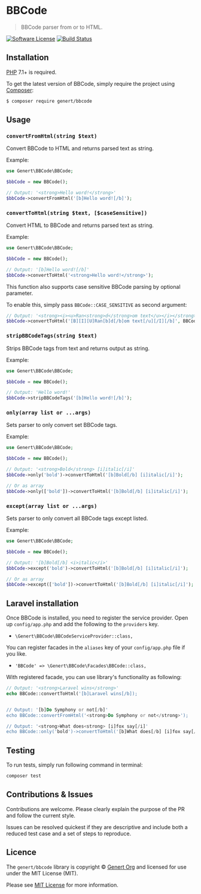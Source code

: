 BBCode
================

> BBCode parser from or to HTML.

[![Software License](https://img.shields.io/badge/license-MIT-brightgreen.svg?style=flat-square)](LICENSE.md)
[![Build Status](https://travis-ci.org/Genert/BBCode.svg?branch=master)](https://travis-ci.org/Genert/BBCode)

## Installation

[PHP](https://php.net) 7.1+ is required. 

To get the latest version of BBCode, simply require the project using [Composer](https://getcomposer.org):

```bash
$ composer require genert/bbcode
```

## Usage

### `convertFromHtml(string $text)`
Convert BBCode to HTML and returns parsed text as string.

Example:
```php
use Genert\BBCode\BBCode;

$bbCode = new BBCode();

// Output: '<strong>Hello word!</strong>'
$bbCode->convertFromHtml('[b]Hello word![/b]');
```

### `convertToHtml(string $text, [$caseSensitive])`
Convert HTML to BBCode and returns parsed text as string.

Example:
```php
use Genert\BBCode\BBCode;

$bbCode = new BBCode();

// Output: '[b]Hello word![/b]'
$bbCode->convertToHtml('<strong>Hello word!</strong>');
```

This function also supports case sensitive BBCode parsing by optional parameter.

To enable this, simply pass `BBCode::CASE_SENSITIVE` as second argument:
```php
// Output: '<strong><i><u>Ran<strong>d</strong>om text</u></i></strong>'
$bbCode->convertToHtml('[B][I][U]Ran[b]d[/b]om text[/u][/I][/b]', BBCode::CASE_SENSITIVE);
```

### `stripBBCodeTags(string $text)`
Strips BBCode tags from text and returns output as string.

Example:
```php
use Genert\BBCode\BBCode;

$bbCode = new BBCode();

// Output: 'Hello word!'
$bbCode->stripBBCodeTags('[b]Hello word![/b]');
```

### `only(array list or ...args)`
Sets parser to only convert set BBCode tags.

Example:
```php
use Genert\BBCode\BBCode;

$bbCode = new BBCode();

// Output: '<strong>Bold</strong> [i]italic[/i]'
$bbCode->only('bold')->convertToHtml('[b]Bold[/b] [i]italic[/i]');

// Or as array
$bbCode->only(['bold'])->convertToHtml('[b]Bold[/b] [i]italic[/i]');
```

### `except(array list or ...args)`
Sets parser to only convert all BBCode tags except listed.

Example:
```php
use Genert\BBCode\BBCode;

$bbCode = new BBCode();

// Output: '[b]Bold[/b] <i>italic</i>'
$bbCode->except('bold')->convertToHtml('[b]Bold[/b] [i]italic[/i]');

// Or as array
$bbCode->except(['bold'])->convertToHtml('[b]Bold[/b] [i]italic[/i]');
```

## Laravel installation

Once BBCode is installed, you need to register the service provider. Open up `config/app.php` and add the following to the `providers` key.

* `\Genert\BBCode\BBCodeServiceProvider::class,`

You can register facades in the `aliases` key of your `config/app.php` file if you like.

* `'BBCode' => \Genert\BBCode\Facades\BBCode::class,`

With registered facade, you can use library's functionality as following:
```php
// Output: '<strong>Laravel wins</strong>'
echo BBCode::convertToHtml('[b]Laravel wins[/b]);


// Output: '[b]Do Symphony or not[/b]'
echo BBCode::convertFromHtml('<strong>Do Symphony or not</strong>');

// Output: '<strong>What does<strong> [i]fox say[/i]'
echo BBCode::only('bold')->convertToHtml('[b]What does[/b] [i]fox say[/i]');
```

## Testing
To run tests, simply run following command in terminal:
```bash
composer test
```

## Contributions & Issues
Contributions are welcome. Please clearly explain the purpose of the PR and follow the current style.

Issues can be resolved quickest if they are descriptive and include both a reduced test case and a set of steps to reproduce.

## Licence
The `genert/bbcode` library is copyright © [Genert Org](http://genert.org) and licensed for use under the MIT License (MIT).

Please see [MIT License](LICENSE) for more information.
